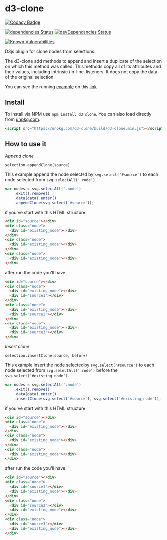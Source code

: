 d3-clone
========
[![Codacy Badge](https://api.codacy.com/project/badge/Grade/f424dd4911324201a86c9543e192c4e6)](https://www.codacy.com/app/jkutianski/d3-clone?utm_source=github.com&amp;utm_medium=referral&amp;utm_content=jkutianski/d3-clone&amp;utm_campaign=Badge_Grade)

[![dependencies Status](https://david-dm.org/jkutianski/d3-clone/status.svg)](https://david-dm.org/jkutianski/d3-clone)
[![devDependencies Status](https://david-dm.org/jkutianski/d3-clone/dev-status.svg)](https://david-dm.org/jkutianski/d3-clone?type=dev)

[![Known Vulnerabilities](https://snyk.io/test/github/jkutianski/d3-clone/badge.svg?targetFile=package.json)](https://snyk.io/test/github/jkutianski/d3-clone?targetFile=package.json)

D3js plugin for clone nodes from selections.

The d3-clone add methods to append and insert a duplicate of the selection on which this method was called.
This methods copy all of its attributes and their values, including intrinsic (in–line) listeners. It does not copy the data of the original selection.

You can see the running [example](https://github.com/jkutianski/d3-clone/tree/master/examples) on this [link](https://cdn.rawgit.com/jkutianski/d3-clone/5f755227/examples/cityscape.html)

Install
-------
To install via NPM use `npm install d3-clone`. You can also load directly from [unpkg.com](https://unpkg.com/d3-clone/build/d3-clone.min.js).

```html
<script src="https://unpkg.com/d3-clone/build/d3-clone.min.js"></script>
```

How to use it
-------------

*Append clone*

```selection.appendClone(source)```

This example append the node selected by `svg.select('#source')` to each node selected from `svg.selectAll('.node')`.

```javascript
var nodes = svg.selectAll('.node')
    .exit().remove()
    .data(data).enter()
    .appendClone(svg.select('#source'));
```
if you've start with this HTML structure
```html
<div id="source"></div>
<div class="node">
  <div id="existing_node"></div>
</div>
<div class="node">
  <div id="existing_node"></div>
</div>
<div class="node">
  <div id="existing_node"></div>
</div>
```
after run the code you'll have
```html
<div id="source"></div>
<div class="node">
  <div id="existing_node"></div>
  <div id="source1"></div>
</div>
<div class="node">
  <div id="existing_node"></div>
  <div id="source2"></div>
</div>
<div class="node">
  <div id="existing_node"></div>
  <div id="source3"></div>
</div>
```

*Insert clone*

```selection.insertClone(source, before)```

This example insert the node selected by `svg.select('#source')` to each node selected from `svg.selectAll('.node')` before the `svg.select('#existing_node')`.

```javascript
var nodes = svg.selectAll('.node')
    .exit().remove()
    .data(data).enter()
    .insertClone(svg.select('#source'), svg.select('#existing_node'));
```
if you've start with this HTML structure
```html
<div id="source"></div>
<div class="node">
  <div id="existing_node"></div>
</div>
<div class="node">
  <div id="existing_node"></div>
</div>
<div class="node">
  <div id="existing_node"></div>
</div>
```
after run the code you'll have
```html
<div id="source"></div>
<div class="node">
  <div id="source1"></div>
  <div id="existing_node"></div>
</div>
<div class="node">
  <div id="source2"></div>
  <div id="existing_node"></div>
</div>
<div class="node">
  <div id="source3"></div>
  <div id="existing_node"></div>
</div>
```
